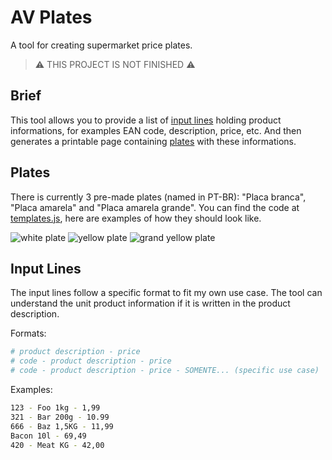# AV Plates

A tool for creating supermarket price plates.

> :warning: THIS PROJECT IS NOT FINISHED :warning:

## Brief

This tool allows you to provide a list of [input lines](#input-lines) holding product informations, for examples EAN code, description, price, etc. And then generates a printable page containing [plates](#plates) with these informations.

## Plates

There is currently 3 pre-made plates (named in PT-BR): "Placa branca", "Placa amarela" and "Placa amarela grande". You can find the code at [templates.js](common/templates.js), here are examples of how they should look like.

![white plate](/assets/white-plate.png)
![yellow plate](/assets/yellow-plate.png)
![grand yellow plate](/assets/grand-yellow-plate.png)

## Input Lines

The input lines follow a specific format to fit my own use case. The tool can understand the unit product information if it is written in the product description.

Formats:
``` bash
# product description - price
# code - product description - price
# code - product description - price - SOMENTE... (specific use case)
```

Examples:
``` bash
123 - Foo 1kg - 1,99
321 - Bar 200g - 10.99
666 - Baz 1,5KG - 11,99
Bacon 10l - 69,49
420 - Meat KG - 42,00
```
